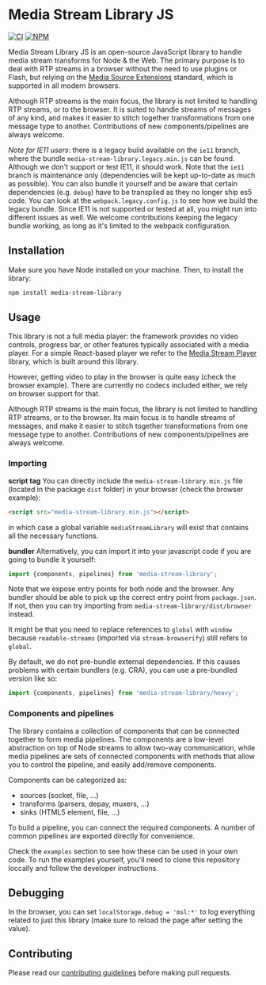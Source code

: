 # Media Stream Library JS

[![CI][ci-image]][ci-url]
[![NPM][npm-image]][npm-url]

[ci-image]: https://github.com/AxisCommunications/media-stream-library-js/actions/workflows/verify.yml/badge.svg?branch=main
[ci-url]: https://github.com/AxisCommunications/media-stream-library-js/actions
[npm-image]: https://img.shields.io/npm/v/media-stream-library.svg
[npm-url]: https://www.npmjs.com/package/media-stream-library

Media Stream Library JS is an open-source JavaScript library to handle media
stream transforms for Node & the Web. The primary purpose is to deal with RTP
streams in a browser without the need to use plugins or Flash, but relying on
the [Media Source Extensions](https://www.w3.org/TR/media-source/) standard,
which is supported in all modern browsers.

Although RTP streams is the main focus, the library is not limited to handling
RTP streams, or to the browser. It is suited to handle streams of messages of
any kind, and makes it easier to stitch together transformations from one message
type to another. Contributions of new components/pipelines are always welcome.

_Note for IE11 users_: there is a legacy build available on the `ie11` branch,
where the bundle `media-stream-library.legacy.min.js` can be found. Although we
don't support or test IE11, it should work. Note that the `ie11` branch is
maintenance only (dependencies will be kept up-to-date as much as possible).
You can also bundle it yourself and be aware that certain dependencies (e.g.
`debug`) have to be transpiled as they no longer ship es5 code. You can look at
the `webpack.legacy.config.js` to see how we build the legacy bundle. Since
IE11 is not supported or tested at all, you might run into different issues as
well. We welcome contributions keeping the legacy bundle working, as long as
it's limited to the webpack configuration.

## Installation

Make sure you have Node installed on your machine.
Then, to install the library:

```sh
npm install media-stream-library
```

## Usage

This library is not a full media player: the framework provides no video
controls, progress bar, or other features typically associated with a media
player. For a simple React-based player we refer to the [Media Stream
Player](https://github.com/AxisCommunications/media-stream-player-js) library,
which is built around this library.

However, getting video to play in the browser is quite easy (check the browser
example). There are currently no codecs included either, we rely on browser
support for that.

Although RTP streams is the main focus, the library is not limited to handling
RTP streams, or to the browser. Its main focus is to handle streams of messages,
and make it easier to stitch together transformations from one message type to
another. Contributions of new components/pipelines are always welcome.

### Importing

**script tag** You can directly include the `media-stream-library.min.js` file
(located in the package `dist` folder) in your browser (check the browser example):

```html
<script src="media-stream-library.min.js"></script>
```

in which case a global variable `mediaStreamLibrary` will exist that
contains all the necessary functions.

**bundler** Alternatively, you can import it into your javascript code if you
are going to bundle it yourself:

```js
import {components, pipelines} from 'media-stream-library';
```

Note that we expose entry points for both node and the browser. Any bundler
should be able to pick up the correct entry point from `package.json`. If not,
then you can try importing from `media-stream-library/dist/browser` instead.

It might be that you need to replace references to `global` with `window`
because `readable-streams` (imported via `stream-browserify`) still refers to
`global`.

By default, we do not pre-bundle external dependencies. If this causes problems
with certain bundlers (e.g. CRA), you can use a pre-bundled version like so:

```js
import {components, pipelines} from 'media-stream-library/heavy';
```

### Components and pipelines

The library contains a collection of components that can be connected together
to form media pipelines. The components are a low-level abstraction on top of
Node streams to allow two-way communication, while media pipelines are sets of
connected components with methods that allow you to control the pipeline, and
easily add/remove components.

Components can be categorized as:

- sources (socket, file, ...)
- transforms (parsers, depay, muxers, ...)
- sinks (HTML5 element, file, ...)

To build a pipeline, you can connect the required components. A number of common
pipelines are exported directly for convenience.

Check the `examples` section to see how these can be used in your own code. To
run the examples yourself, you'll need to clone this repository loccally and
follow the developer instructions.

## Debugging

In the browser, you can set `localStorage.debug = 'msl:*'` to log everything
related to just this library (make sure to reload the page after setting the
value).

## Contributing

Please read our [contributing guidelines](CONTRIBUTING.md) before making pull
requests.

